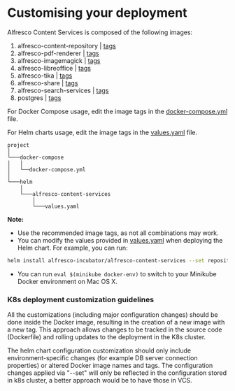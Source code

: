 # Customising your deployment

Alfresco Content Services is composed of the following images:

1. alfresco-content-repository |  [tags](https://hub.docker.com/r/alfresco/alfresco-content-repository/tags/)
2. alfresco-pdf-renderer | [tags](https://hub.docker.com/r/alfresco/alfresco-pdf-renderer/tags/)
3. alfresco-imagemagick | [tags](https://hub.docker.com/r/alfresco/alfresco-imagemagick/tags/)
4. alfresco-libreoffice | [tags](https://hub.docker.com/r/alfresco/alfresco-libreoffice/tags/)
5. alfresco-tika | [tags](https://hub.docker.com/r/alfresco/alfresco-taka/tags/)
6. alfresco-share | [tags](https://hub.docker.com/r/alfresco/alfresco-share/tags/)
7. alfresco-search-services | [tags](https://hub.docker.com/r/alfresco/alfresco-search-services/tags/)
8. postgres | [tags](https://hub.docker.com/r/library/postgres/tags/)

For Docker Compose usage, edit the image tags in the [docker-compose.yml](https://github.com/Alfresco/acs-deployment/blob/master/docker-compose/docker-compose.yml) file.  

For Helm charts usage, edit the image tags in the  [values.yaml](https://github.com/Alfresco/acs-deployment/blob/master/helm/alfresco-content-services/values.yaml) file.  

```
project
│
└───docker-compose
│   │
│   └──docker-compose.yml
│
└───helm
    │  
    └───alfresco-content-services
        │
        └───values.yaml
```

**Note:**
* Use the recommended image tags, as not all combinations may work.
* You can modify the values provided in [values.yaml](https://github.com/Alfresco/acs-deployment/blob/master/helm/alfresco-content-services/values.yaml) when deploying the Helm chart. For example, you can run:
```bash
helm install alfresco-incubator/alfresco-content-services --set repository.image.tag="yourTag" --set share.image.tag="yourTag"
```
* You can run ```eval $(minikube docker-env)``` to switch to your Minikube Docker environment on Mac OS X.

### K8s deployment customization guidelines
 
 All the customizations (including major configuration changes) should be done inside the Docker image, resulting in the creation of a new image with a new tag. This approach allows changes to be tracked in the source code (Dockerfile) and rolling updates to the deployment in the K8s cluster.
 
 The helm chart configuration customization should only include environment-specific changes (for example DB server connection properties) or altered Docker image names and tags. The configuration changes applied via "--set" will only be reflected in the configuration stored in k8s cluster, a better approach would be to have those in VCS.
